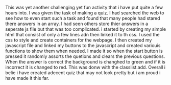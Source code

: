 This was yet another challenging yet fun activity that i have put quite a few hours into. I was given the task of making a quiz. I had searched the web to see how to even start such a task and found that many people had stared there answers in an array. I had seen others store thier answers in a seperate js file but that was too complicated. i started by creating my simple html that consist of only a few lines adn then linked it to th css. I used the css to style and create containers for the webpage. I then created my javascript file and linked my buttons to the javascript and created variouis functions to show them when needed. I made it so when the start button is pressed it randomly assorts the quetions and clears the previous questions. When the answer is correct the background is changhed to green and if it is incorrect it is changed to red. This was donw with the classlist.add. Overall i belie i have created  adecent quiz that may not look pretty but i am proud i have made it this far.
